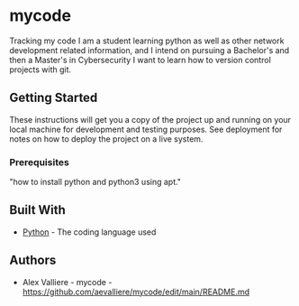 # mycode
Tracking my code
I am a student learning python as well as other network development related information, and I intend on pursuing a Bachelor's and then a Master's in Cybersecurity
I want to learn how to version control projects with git.

## Getting Started
These instructions will get you a copy of the project up and running on your local machine
for development and testing purposes. See deployment for notes on how to deploy the project
on a live system.

### Prerequisites
"how to install python and python3 using apt."

## Built With
* [Python](https://www.python.org/) - The coding language used

## Authors

* Alex Valliere - mycode - https://github.com/aevalliere/mycode/edit/main/README.md
